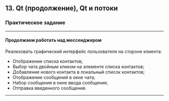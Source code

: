 ## 13\. Qt (продолжение), Qt и потоки

### Практическое задание

---

#### Продолжаем работать над мессенджером

Реализовать графический интерфейс пользователя на стороне клиента:

*   Отображение списка контактов;
*   Выбор чата двойным кликом на элементе списка контактов;
*   Добавление нового контакта в локальный список контактов;
*   Отображение сообщений в окне чата;
*   Набор сообщения в окне ввода сообщения;
*   Отправка введенного сообщения.

---